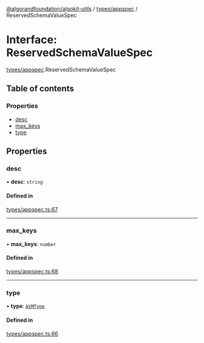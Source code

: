 [@algorandfoundation/algokit-utils](../README.md) / [types/appspec](../modules/types_appspec.md) / ReservedSchemaValueSpec

# Interface: ReservedSchemaValueSpec

[types/appspec](../modules/types_appspec.md).ReservedSchemaValueSpec

## Table of contents

### Properties

- [desc](types_appspec.ReservedSchemaValueSpec.md#desc)
- [max\_keys](types_appspec.ReservedSchemaValueSpec.md#max_keys)
- [type](types_appspec.ReservedSchemaValueSpec.md#type)

## Properties

### desc

• **desc**: `string`

#### Defined in

[types/appspec.ts:67](https://github.com/algorandfoundation/algokit-utils-ts/blob/main/src/types/appspec.ts#L67)

___

### max\_keys

• **max\_keys**: `number`

#### Defined in

[types/appspec.ts:68](https://github.com/algorandfoundation/algokit-utils-ts/blob/main/src/types/appspec.ts#L68)

___

### type

• **type**: [`AVMType`](../enums/types_appspec.AVMType.md)

#### Defined in

[types/appspec.ts:66](https://github.com/algorandfoundation/algokit-utils-ts/blob/main/src/types/appspec.ts#L66)
